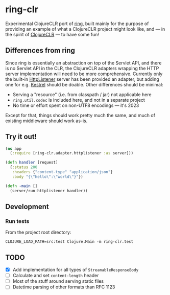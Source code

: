 # ring-clr

Experimental ClojureCLR port of [ring](https://github.com/ring-clojure/ring), built mainly for the purpose of providing
an example of what a ClojureCLR project might look like, and — in the spirit of
[ClojureCLR](https://github.com/clojure/clojure-clr) — to have some fun!

## Differences from ring

Since ring is essentially an abstraction on top of the Servlet API, and there is no Servlet API in the CLR, the
ClojureCLR adapters wrapping the HTTP server implementation will need to be more comprehensive. Currently only the
built-in [HttpListener](https://learn.microsoft.com/en-us/dotnet/api/system.net.httplistener) server has been provided
an adapter, but adding one for e.g. [Kestrel](https://learn.microsoft.com/en-us/aspnet/core/fundamentals/servers/kestrel)
should be doable. Other differences should be minimal:

* Serving a "resource" (i.e. from classpath / jar) not applicable here
* `ring.util.codec` is included here, and not in a separate project
* No time or effort spent on non-UTF8 encodings — it's 2023

Except for that, things should work pretty much the same, and much of existing middleware should work as-is.

## Try it out!

```clojure
(ns app
  (:require [ring-clr.adapter.httplistener :as server]))

(defn handler [request]
  {:status 200
   :headers {"content-type" "application/json"}
   :body "{\"hello\":\"world\"}"})

(defn -main []
  (server/run-httplistener handler))
```

## Development

### Run tests

From the project root directory:
```shell
CLOJURE_LOAD_PATH=src:test Clojure.Main -m ring-clr.test
```

## TODO

- [x] Add implementation for all types of `StreamableResponseBody`
- [ ] Calculate and set `content-length` header
- [ ] Most of the stuff around serving static files
- [ ] Datetime parsing of other formats than RFC 1123
